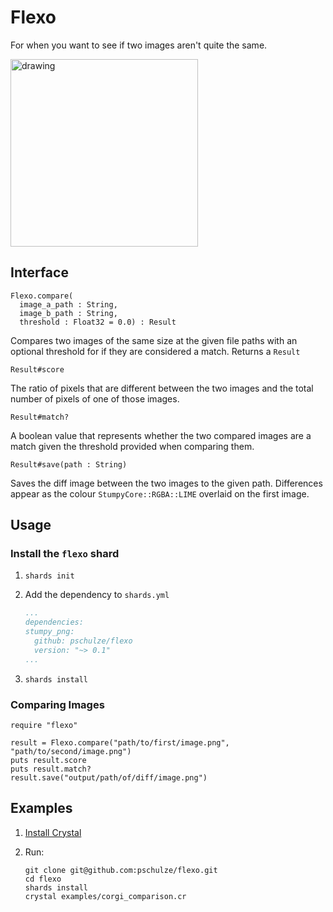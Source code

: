 # Flexo

For when you want to see if two images aren't quite the same.

<img src="https://i.redd.it/xm1h605lf5l01.jpg" alt="drawing" width="300"/>

## Interface

```crystal
Flexo.compare(
  image_a_path : String,
  image_b_path : String,
  threshold : Float32 = 0.0) : Result
```
Compares two images of the same size at the given file paths with an optional threshold for if they are considered a match. Returns a `Result`

```
Result#score
```
The ratio of pixels that are different between the two images and the total number of pixels of one of those images.

```
Result#match?
```
A boolean value that represents whether the two compared images are a match given the threshold provided when comparing them.

```
Result#save(path : String)
```
Saves the diff image between the two images to the given path. Differences appear as the colour `StumpyCore::RGBA::LIME` overlaid on the first image.

## Usage

### Install the `flexo` shard

1. `shards init`
2. Add the dependency to `shards.yml`

    ```yml
    ...
    dependencies:
    stumpy_png:
      github: pschulze/flexo
      version: "~> 0.1"
    ...
    ```
3. `shards install`

### Comparing Images

```crystal
require "flexo"

result = Flexo.compare("path/to/first/image.png", "path/to/second/image.png")
puts result.score
puts result.match?
result.save("output/path/of/diff/image.png")
```

## Examples

1. [Install Crystal](https://crystal-lang.org/install/)
2. Run:

    ```
    git clone git@github.com:pschulze/flexo.git
    cd flexo
    shards install
    crystal examples/corgi_comparison.cr
    ```
